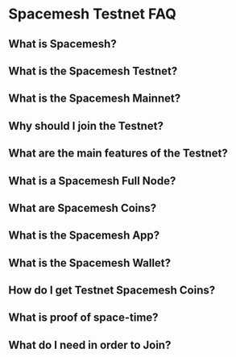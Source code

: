 # Spacemesh Testnet FAQ

## What is Spacemesh?

## What is the Spacemesh Testnet?

## What is the Spacemesh Mainnet?

## Why should I join the Testnet?

## What are the main features of the Testnet?

## What is a Spacemesh Full Node?

## What are Spacemesh Coins?

## What is the Spacemesh App?

## What is the Spacemesh Wallet?

## How do I get Testnet Spacemesh Coins?

## What is proof of space-time?

## What do I need in order to Join?
